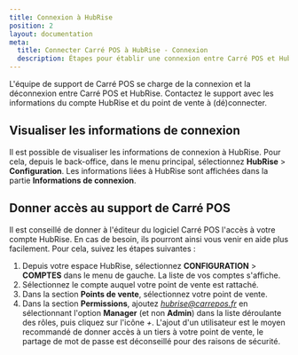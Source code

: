 ```yaml
---
title: Connexion à HubRise
position: 2
layout: documentation
meta:
  title: Connecter Carré POS à HubRise - Connexion
  description: Étapes pour établir une connexion entre Carré POS et HubRise. Connectez votre caisse et synchronisez vos données avec d'autres applications.
---
```


L'équipe de support de Carré POS se charge de la connexion et la déconnexion entre Carré POS et HubRise. Contactez le support avec les informations du compte HubRise et du point de vente à (dé)connecter.

## Visualiser les informations de connexion

Il est possible de visualiser les informations de connexion à HubRise. Pour cela, depuis le back-office, dans le menu principal, sélectionnez **HubRise** > **Configuration**. Les informations liées à HubRise sont affichées dans la partie **Informations de connexion**.

## Donner accès au support de Carré POS

Il est conseillé de donner à l'éditeur du logiciel Carré POS l'accès à votre compte HubRise. En cas de besoin, ils pourront ainsi vous venir en aide plus facilement. Pour cela, suivez les étapes suivantes :

1. Depuis votre espace HubRise, sélectionnez **CONFIGURATION** > **COMPTES** dans le menu de gauche. La liste de vos comptes s'affiche.
1. Sélectionnez le compte auquel votre point de vente est rattaché.
1. Dans la section **Points de vente**, sélectionnez votre point de vente.
1. Dans la section **Permissions**, ajoutez *hubrise@carrepos.fr* en sélectionnant l'option **Manager** (et non **Admin**) dans la liste déroulante des rôles, puis cliquez sur l'icône *+*. L'ajout d'un utilisateur est le moyen recommandé de donner accès à un tiers à votre point de vente, le partage de mot de passe est déconseillé pour des raisons de sécurité.